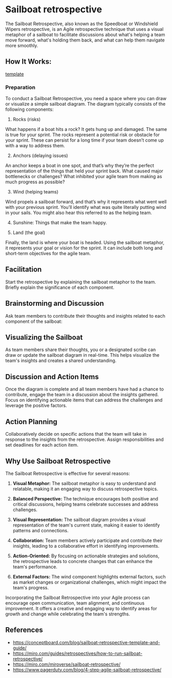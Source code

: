 # Sailboat retrospective

The Sailboat Retrospective, also known as the Speedboat or Windshield Wipers
retrospective, is an Agile retrospective technique that uses a visual metaphor
of a sailboat to facilitate discussions about what's helping a team move
forward, what's holding them back, and what can help them navigate more
smoothly.

## **How It Works:**

[template](https://miro.com/miroverse/sailboat-retrospective/)

### **Preparation**

To conduct a Sailboat Retrospective, you need a space where you can draw or
visualize a simple sailboat diagram. The diagram typically consists of the
following components:

1. Rocks (risks)

What happens if a boat hits a rock? It gets hung up and damaged. The same is
true for your sprint. The rocks represent a potential risk or obstacle for your
sprint. These can persist for a long time if your team doesn’t come up with a
way to address them.

2. Anchors (delaying issues)

An anchor keeps a boat in one spot, and that’s why they’re the perfect
representation of the things that held your sprint back. What caused major
bottlenecks or challenges? What inhibited your agile team from making as much
progress as possible?

3. Wind (helping teams)

Wind propels a sailboat forward, and that’s why it represents what went well
with your previous sprint. You’ll identify what was quite literally putting wind
in your sails. You might also hear this referred to as the helping team.

4. Sunshine: Things that make the team happy.

5. Land (the goal)

Finally, the land is where your boat is headed. Using the sailboat metaphor, it
represents your goal or vision for the sprint. It can include both long and
short-term objectives for the agile team.



## Facilitation

Start the retrospective by explaining the sailboat metaphor to the team. Briefly
explain the significance of each component.

## Brainstorming and Discussion

Ask team members to contribute their thoughts and insights related to each component of the sailboat:

## Visualizing the Sailboat

As team members share their thoughts, you or a designated scribe can draw or
update the sailboat diagram in real-time. This helps visualize the team's
insights and creates a shared understanding.

## Discussion and Action Items

Once the diagram is complete and all team members have had a chance to
contribute, engage the team in a discussion about the insights gathered. Focus
on identifying actionable items that can address the challenges and leverage the
positive factors.

## Action Planning

Collaboratively decide on specific actions that the team will take in response
to the insights from the retrospective. Assign responsibilities and set
deadlines for each action item.

## Why Use Sailboat Retrospective

The Sailboat Retrospective is effective for several reasons:

1. **Visual Metaphor:** The sailboat metaphor is easy to understand and
   relatable, making it an engaging way to discuss retrospective topics.

2. **Balanced Perspective:** The technique encourages both positive and critical
   discussions, helping teams celebrate successes and address challenges.

3. **Visual Representation:** The sailboat diagram provides a visual
   representation of the team's current state, making it easier to identify
   patterns and connections.

4. **Collaboration:** Team members actively participate and contribute their
   insights, leading to a collaborative effort in identifying improvements.

5. **Action-Oriented:** By focusing on actionable strategies and solutions, the
   retrospective leads to concrete changes that can enhance the team's
   performance.

6. **External Factors:** The wind component highlights external factors, such as
   market changes or organizational challenges, which might impact the team's
   progress.

Incorporating the Sailboat Retrospective into your Agile process can encourage
open communication, team alignment, and continuous improvement. It offers a
creative and engaging way to identify areas for growth and change while
celebrating the team's strengths.

## References

- https://conceptboard.com/blog/sailboat-retrospective-template-and-guide/
- https://miro.com/guides/retrospectives/how-to-run-sailboat-retrospective/
- https://miro.com/miroverse/sailboat-retrospective/
- https://www.pagerduty.com/blog/4-step-agile-sailboat-retrospective/
